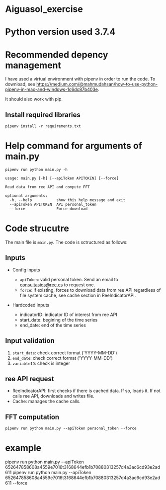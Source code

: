 # Aiguasol_exercise

# Python version used 3.7.4

# Recommended depency management
I have used a virtual environment with pipenv in order to run the code. To download, see https://medium.com/@mahmudahsan/how-to-use-python-pipenv-in-mac-and-windows-1c6dc87b403e. 

It should also work with pip.

## Install required libraries
```pipenv install -r requirements.txt```

# Help command for arguments of main.py
```pipenv run python main.py -h```
```
usage: main.py [-h] [--apiToken APITOKEN] [--force]

Read data from ree API and compute FFT

optional arguments:
  -h, --help           show this help message and exit
  --apiToken APITOKEN  API personal_token
  --force              Force download
```
# Code strucutre

The main file is ```main.py```. The code is sctructured as follows:

## Inputs

* Config inputs
  * ```apiToken```: valid personal token. Send an email to consultasios@ree.es to request one.
  * ```force```: if existing, forces to download data from ree API regardless of file system cache, see cache section in ReeIndicatorAPI.

* Hardcoded inputs
  * indicatorID: indicator ID of interest from ree API
  * start_date: begining of the time series
  * end_date: end of the time series
  
## Input validation
  1. ```start_date```: check correct format ('YYYY-MM-DD')
  2. ```end_date```: check correct format ('YYYY-MM-DD')
  3. ```variableID```: check is integer
  
## ree API request

  * ReeIndicatorAPI: first checks if there is cached data. If so, loads it. If not calls ree API, downloads and writes file. 
  * Cache: manages the cache calls.
  
## FFT computation


```pipenv run python main.py --apiToken personal_token --force```

# example
pipenv run python main.py --apiToken 652647858608a4559e7016t3168644efb1b70880313257d4a3ac6cd93e2ad611
pipenv run python main.py --apiToken 652647858608a4559e7016t3168644efb1b70880313257d4a3ac6cd93e2ad611 --force

